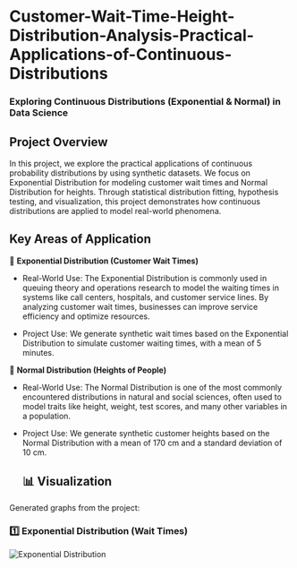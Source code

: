 # Customer-Wait-Time-Height-Distribution-Analysis-Practical-Applications-of-Continuous-Distributions
### Exploring Continuous Distributions (Exponential & Normal) in Data Science

## Project Overview
In this project, we explore the practical applications of continuous probability distributions by using synthetic datasets. 
We focus on Exponential Distribution for modeling customer wait times and Normal Distribution for heights. Through statistical 
distribution fitting, hypothesis testing, and visualization, this project demonstrates how continuous distributions are applied 
to model real-world phenomena.

## Key Areas of Application
📌 **Exponential Distribution (Customer Wait Times)**

- Real-World Use: The Exponential Distribution is commonly used in queuing theory and operations research to model the waiting times in systems like call centers, hospitals, and customer service lines. By analyzing customer wait times, businesses can improve service efficiency and optimize resources.

- Project Use: We generate synthetic wait times based on the Exponential Distribution to simulate customer waiting times, with a mean of 5 minutes.

📌 **Normal Distribution (Heights of People)**

- Real-World Use: The Normal Distribution is one of the most commonly encountered distributions in natural and social sciences, often used to model traits like height, weight, test scores, and many other variables in a population.

- Project Use: We generate synthetic customer heights based on the Normal Distribution with a mean of 170 cm and a standard deviation of 10 cm.

  ## 📊 Visualization
Generated graphs from the project:

### **1️⃣ Exponential Distribution (Wait Times)**
![Exponential Distribution](images/exponential.png)



